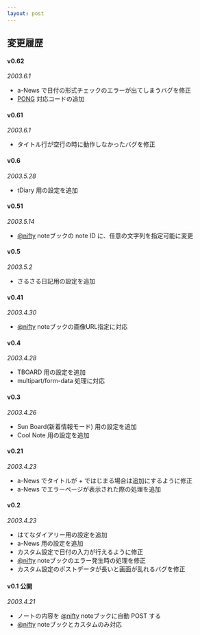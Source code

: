 ```yaml
---
layout: post
---
```

<h2>変更履歴</h2>
<h4>v0.62</h4>
<p><em>2003.6.1</em></p>
<ul>
<li> a-News で日付の形式チェックのエラーが出てしまうバグを修正</li>
<li> <a href="/?page=PostnoteGateway+Service" class="wikipage">PONG</a> 対応コードの追加</li>
</ul>
<h4>v0.61</h4>
<p><em>2003.6.1</em></p>
<ul>
<li> タイトル行が空行の時に動作しなかったバグを修正</li>
</ul>
<h4>v0.6</h4>
<p><em>2003.5.28</em></p>
<ul>
<li> tDiary 用の設定を追加</li>
</ul>
<h4>v0.51</h4>
<p><em>2003.5.14</em></p>
<ul>
<li> <a href="http://www.nifty.com/">@nifty</a> noteブックの note ID に、任意の文字列を指定可能に変更</li>
</ul>
<h4>v0.5</h4>
<p><em>2003.5.2</em></p>
<ul>
<li> さるさる日記用の設定を追加</li>
</ul>
<h4>v0.41</h4>
<p><em>2003.4.30</em></p>
<ul>
<li> <a href="http://www.nifty.com/">@nifty</a> noteブックの画像URL指定に対応</li>
</ul>
<h4>v0.4</h4>
<p><em>2003.4.28</em></p>
<ul>
<li> TBOARD 用の設定を追加</li>
<li> multipart/form-data 処理に対応</li>
</ul>
<h4>v0.3</h4>
<p><em>2003.4.26</em></p>
<ul>
<li> Sun Board(新着情報モード) 用の設定を追加</li>
<li> Cool Note 用の設定を追加</li>
</ul>
<h4>v0.21</h4>
<p><em>2003.4.23</em></p>
<ul>
<li> a-News でタイトルが + ではじまる場合は追加にするように修正</li>
<li> a-News でエラーページが表示された際の処理を追加</li>
</ul>
<h4>v0.2</h4>
<p><em>2003.4.23</em></p>
<ul>
<li> はてなダイアリー用の設定を追加</li>
<li> a-News 用の設定を追加</li>
<li> カスタム設定で日付の入力が行えるように修正</li>
<li> <a href="http://www.nifty.com/">@nifty</a> noteブックのエラー発生時の処理を修正</li>
<li> カスタム設定のポストデータが長いと画面が乱れるバグを修正</li>
</ul>
<h4>v0.1 公開</h4>
<p><em>2003.4.21</em></p>
<ul>
<li> ノートの内容を <a href="http://www.nifty.com/">@nifty</a> noteブックに自動 POST する</li>
<li> <a href="http://www.nifty.com/">@nifty</a> noteブックとカスタムのみ対応</li>
</ul>
